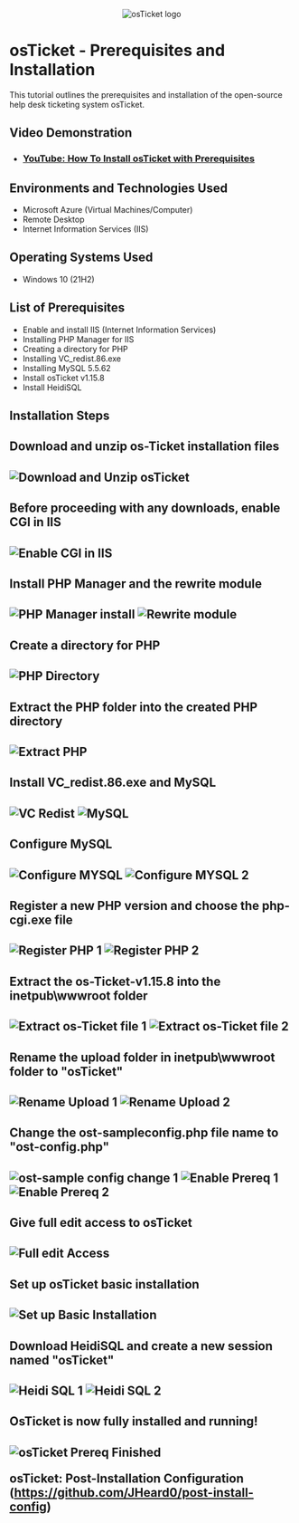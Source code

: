 <p align="center">
<img src="https://i.imgur.com/Clzj7Xs.png" alt="osTicket logo"/>
</p>

<h1>osTicket - Prerequisites and Installation</h1>
This tutorial outlines the prerequisites and installation of the open-source help desk ticketing system osTicket.<br />


<h2>Video Demonstration</h2>

- ### [YouTube: How To Install osTicket with Prerequisites](https://www.youtube.com)

<h2>Environments and Technologies Used</h2>

- Microsoft Azure (Virtual Machines/Computer)
- Remote Desktop
- Internet Information Services (IIS)

<h2>Operating Systems Used </h2>

- Windows 10</b> (21H2)

<h2>List of Prerequisites</h2>

- Enable and install IIS (Internet Information Services)
- Installing PHP Manager for IIS
- Creating a directory for PHP 
- Installing VC_redist.86.exe
- Installing MySQL 5.5.62
- Install osTicket v1.15.8
- Install HeidiSQL

<h2>Installation Steps</h2>

<p>

<h2>Download and unzip os-Ticket installation files<h2>

![Download and Unzip osTicket](https://raw.githubusercontent.com/JHeard0/osticket-prereqs/refs/heads/main/Download%20and%20Unzip%20os-Ticket.png)




<h2>Before proceeding with any downloads, enable CGI in IIS <h2> 

![Enable CGI in IIS](https://raw.githubusercontent.com/JHeard0/osticket-prereqs/93c214a3ec0b582b8994b6631ebb976015ce573b/Enable%20CGI%20in%20IIS.png)


<h2>Install PHP Manager and the rewrite module<h2>
  
<img src="https://raw.githubusercontent.com/JHeard0/osticket-prereqs/93c214a3ec0b582b8994b6631ebb976015ce573b/PHP%20Manager%20install.png" alt="PHP Manager install">
<img src="https://raw.githubusercontent.com/JHeard0/osticket-prereqs/93c214a3ec0b582b8994b6631ebb976015ce573b/Rewrite%20module.png" alt="Rewrite module">



<h2>Create a directory for PHP<h2>


<img src="https://raw.githubusercontent.com/JHeard0/osticket-prereqs/93c214a3ec0b582b8994b6631ebb976015ce573b/PHP%20Directory.png" alt="PHP Directory">

<h2>Extract the PHP folder into the created PHP directory<h2>


<img src="https://raw.githubusercontent.com/JHeard0/osticket-prereqs/93c214a3ec0b582b8994b6631ebb976015ce573b/Extract%20PHP.png" alt="Extract PHP">

<h2>Install VC_redist.86.exe and MySQL<h2>


<img src="https://raw.githubusercontent.com/JHeard0/osticket-prereqs/93c214a3ec0b582b8994b6631ebb976015ce573b/VC%20Redist.png" alt="VC Redist">

<img src="https://raw.githubusercontent.com/JHeard0/osticket-prereqs/93c214a3ec0b582b8994b6631ebb976015ce573b/My%20SQL.png" alt="MySQL">

<h2>Configure MySQL<h2>

<img src="https://raw.githubusercontent.com/JHeard0/osticket-prereqs/93c214a3ec0b582b8994b6631ebb976015ce573b/Configure%20MYSQL.png" alt="Configure MYSQL">
<img src="https://raw.githubusercontent.com/JHeard0/osticket-prereqs/93c214a3ec0b582b8994b6631ebb976015ce573b/Configure%20MYSQL%202.png" alt="Configure MYSQL 2">


<h2>Register a new PHP version and choose the php-cgi.exe file<h2>

<img src="https://raw.githubusercontent.com/JHeard0/osticket-prereqs/93c214a3ec0b582b8994b6631ebb976015ce573b/Register%20PHP%201.png" alt="Register PHP 1">
<img src="https://raw.githubusercontent.com/JHeard0/osticket-prereqs/93c214a3ec0b582b8994b6631ebb976015ce573b/Register%20PHP%202.png" alt="Register PHP 2">

<h2>Extract the os-Ticket-v1.15.8 into the inetpub\wwwroot folder<h2>

<img src="https://raw.githubusercontent.com/JHeard0/osticket-prereqs/93c214a3ec0b582b8994b6631ebb976015ce573b/Extract%20os-Ticket%20file%201.png" alt="Extract os-Ticket file 1">
<img src="https://raw.githubusercontent.com/JHeard0/osticket-prereqs/93c214a3ec0b582b8994b6631ebb976015ce573b/Extract%20os-Ticket%20file%202.png" alt="Extract os-Ticket file 2">

<h2>Rename the upload folder in inetpub\wwwroot folder to "osTicket"<h2>

<img src="https://raw.githubusercontent.com/JHeard0/osticket-prereqs/93c214a3ec0b582b8994b6631ebb976015ce573b/Rename%20Upload%201.png" alt="Rename Upload 1">
<img src="https://raw.githubusercontent.com/JHeard0/osticket-prereqs/93c214a3ec0b582b8994b6631ebb976015ce573b/Rename%20Upload%202.png" alt="Rename Upload 2">

<h2>Change the ost-sampleconfig.php file name to "ost-config.php"<h2>


<img src="https://raw.githubusercontent.com/JHeard0/osticket-prereqs/93c214a3ec0b582b8994b6631ebb976015ce573b/ost-sample%20config%20change%201.png" alt="ost-sample config change 1">
<img src="https://raw.githubusercontent.com/JHeard0/osticket-prereqs/93c214a3ec0b582b8994b6631ebb976015ce573b/ost-sample%20config%20c

<h2>Enable required prerequisites for osTicket<h2>
  
<img src="https://raw.githubusercontent.com/JHeard0/osticket-prereqs/93c214a3ec0b582b8994b6631ebb976015ce573b/Enable%20Prereq%201.png" alt="Enable Prereq 1">
<img src="https://raw.githubusercontent.com/JHeard0/osticket-prereqs/93c214a3ec0b582b8994b6631ebb976015ce573b/Enable%20Prereq%202.png" alt="Enable Prereq 2">

<h2>Give full edit access to osTicket<h2>
  
<img src="http://raw.githubusercontent.com/JHeard0/osticket-prereqs/93c214a3ec0b582b8994b6631ebb976015ce573b/Full%20edit%20Access.png" alt="Full edit Access">


<h2>Set up osTicket basic installation<h2> 
  
<img src="https://raw.githubusercontent.com/JHeard0/osticket-prereqs/93c214a3ec0b582b8994b6631ebb976015ce573b/Set%20up%20Basic%20Installation.png" alt="Set up Basic Installation">

  <h2>Download HeidiSQL and create a new session named "osTicket"<h2>

<img src="https://raw.githubusercontent.com/JHeard0/osticket-prereqs/93c214a3ec0b582b8994b6631ebb976015ce573b/Heidi%20SQL%201.png" alt="Heidi SQL 1">
<img src="https://raw.githubusercontent.com/JHeard0/osticket-prereqs/93c214a3ec0b582b8994b6631ebb976015ce573b/Heidi%20SQL%202.png" alt="Heidi SQL 2">

    
<h2>OsTicket is now fully installed and running!<h2>
<img src="https://raw.githubusercontent.com/JHeard0/osticket-prereqs/93c214a3ec0b582b8994b6631ebb976015ce573b/osTicket%20Prereq%20Finished.png" alt="osTicket Prereq Finished">

osTicket: Post-Installation Configuration (https://github.com/JHeard0/post-install-config)
